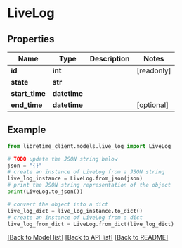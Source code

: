 # LiveLog


## Properties

Name | Type | Description | Notes
------------ | ------------- | ------------- | -------------
**id** | **int** |  | [readonly] 
**state** | **str** |  | 
**start_time** | **datetime** |  | 
**end_time** | **datetime** |  | [optional] 

## Example

```python
from libretime_client.models.live_log import LiveLog

# TODO update the JSON string below
json = "{}"
# create an instance of LiveLog from a JSON string
live_log_instance = LiveLog.from_json(json)
# print the JSON string representation of the object
print(LiveLog.to_json())

# convert the object into a dict
live_log_dict = live_log_instance.to_dict()
# create an instance of LiveLog from a dict
live_log_from_dict = LiveLog.from_dict(live_log_dict)
```
[[Back to Model list]](../README.md#documentation-for-models) [[Back to API list]](../README.md#documentation-for-api-endpoints) [[Back to README]](../README.md)


